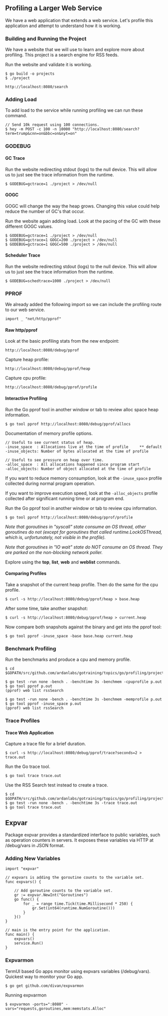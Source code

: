 ## Profiling a Larger Web Service

We have a web application that extends a web service. Let's profile this application and attempt to understand how it is working.

### Building and Running the Project

We have a website that we will use to learn and explore more about profiling. This project is a search engine for RSS feeds.

Run the website and validate it is working.

	$ go build -o projects
	$ ./project

	http://localhost:8080/search

### Adding Load

To add load to the service while running profiling we can run these command.

	// Send 10k request using 100 connections.
	$ hey -m POST -c 100 -n 10000 "http://localhost:8080/search?term=trump&cnn=on&bbc=on&nyt=on"

### GODEBUG

#### GC Trace

Run the website redirecting stdout (logs) to the null device. This will allow us to just see the trace information from the runtime.
	
	$ GODEBUG=gctrace=1 ./project > /dev/null

#### GOGC

GOGC will change the way the heap grows. Changing this value could help reduce the number of GC's that occur.

Run the website again adding load. Look at the pacing of the GC with these different GOGC values.

	$ GODEBUG=gctrace=1 ./project > /dev/null  
	$ GODEBUG=gctrace=1 GOGC=200 ./project > /dev/null  
	$ GODEBUG=gctrace=1 GOGC=500 ./project > /dev/null

#### Scheduler Trace

Run the website redirecting stdout (logs) to the null device. This will allow us to just see the trace information from the runtime.
	
	$ GODEBUG=schedtrace=1000 ./project > /dev/null

### PPROF

We already added the following import so we can include the profiling route to our web service.

	import _ "net/http/pprof"

#### Raw http/pprof

Look at the basic profiling stats from the new endpoint:

	http://localhost:8080/debug/pprof

Capture heap profile:

	http://localhost:8080/debug/pprof/heap

Capture cpu profile:

	http://localhost:8080/debug/pprof/profile

#### Interactive Profiling

Run the Go pprof tool in another window or tab to review alloc space heap information.

	$ go tool pprof http://localhost:8080/debug/pprof/allocs

Documentation of memory profile options.

    // Useful to see current status of heap.
	-inuse_space  : Allocations live at the time of profile  	** default
	-inuse_objects: Number of bytes allocated at the time of profile

	// Useful to see pressure on heap over time.
	-alloc_space  : All allocations happened since program start
	-alloc_objects: Number of object allocated at the time of profile

If you want to reduce memory consumption, look at the `-inuse_space` profile collected during normal program operation.
	
If you want to improve execution speed, look at the `-alloc_objects` profile collected after significant running time or at program end.

Run the Go pprof tool in another window or tab to review cpu information.

	$ go tool pprof http://localhost:8080/debug/pprof/profile

_Note that goroutines in "syscall" state consume an OS thread, other goroutines do not (except for goroutines that called runtime.LockOSThread, which is, unfortunately, not visible in the profile)._

_Note that goroutines in "IO wait" state do NOT consume an OS thread. They are parked on the non-blocking network poller._

Explore using the **top**, **list**, **web** and **weblist** commands.

#### Comparing Profiles

Take a snapshot of the current heap profile. Then do the same for the cpu profile.

    $ curl -s http://localhost:8080/debug/pprof/heap > base.heap

After some time, take another snapshot:

    $ curl -s http://localhost:8080/debug/pprof/heap > current.heap

Now compare both snapshots against the binary and get into the pprof tool:

    $ go tool pprof -inuse_space -base base.heap current.heap

### Benchmark Profiling

Run the benchmarks and produce a cpu and memory profile.

	$ cd $GOPATH/src/github.com/ardanlabs/gotraining/topics/go/profiling/project/search
	
	$ go test -run none -bench . -benchtime 3s -benchmem -cpuprofile p.out
	$ go tool pprof p.out
	(pprof) web list rssSearch

	$ go test -run none -bench . -benchtime 3s -benchmem -memprofile p.out
	$ go tool pprof -inuse_space p.out
	(pprof) web list rssSearch

### Trace Profiles

#### Trace Web Application

Capture a trace file for a brief duration.

	$ curl -s http://localhost:8080/debug/pprof/trace?seconds=2 > trace.out

Run the Go trace tool.

	$ go tool trace trace.out

Use the RSS Search test instead to create a trace.

	$ cd $GOPATH/src/github.com/ardanlabs/gotraining/topics/go/profiling/project/search
	$ go test -run none -bench . -benchtime 3s -trace trace.out
	$ go tool trace trace.out

## Expvar

Package expvar provides a standardized interface to public variables, such as operation counters in servers. It exposes these variables via HTTP at /debug/vars in JSON format.

### Adding New Variables

	import "expvar"

	// expvars is adding the goroutine counts to the variable set.
	func expvars() {

		// Add goroutine counts to the variable set.
		gr := expvar.NewInt("Goroutines")
		go func() {
			for _ = range time.Tick(time.Millisecond * 250) {
				gr.Set(int64(runtime.NumGoroutine()))
			}
		}()
	}

	// main is the entry point for the application.
	func main() {
		expvars()
		service.Run()
	}

### Expvarmon

TermUI based Go apps monitor using expvars variables (/debug/vars). Quickest way to monitor your Go app.

	$ go get github.com/divan/expvarmon

Running expvarmon

	$ expvarmon -ports=":8080" -vars="requests,goroutines,mem:memstats.Alloc"
